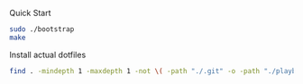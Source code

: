 Quick Start
```sh
sudo ./bootstrap
make
```

Install actual dotfiles
```sh
find . -mindepth 1 -maxdepth 1 -not \( -path "./.git" -o -path "./playbooks" \) -prune -type d -printf '%P\n'  | xargs -I {} stow {}
```
